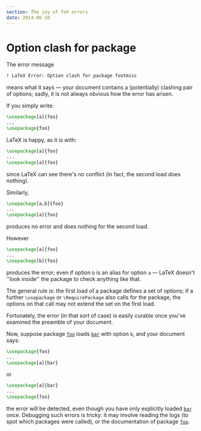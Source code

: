 ```yaml
---
section: The joy of TeX errors
date: 2014-06-10
---
```

# Option clash for package

The error message
```latex
! LaTeX Error: Option clash for package footmisc
```
means what it says&nbsp;&mdash; your document contains a (potentially) clashing
pair of options; sadly, it is not always obvious how the error has
arisen.

If you simply write:
```latex
\usepackage[a]{foo}
...
\usepackage{foo}
```
LaTeX is happy, as it is with:
```latex
\usepackage[a]{foo}
...
\usepackage[a]{foo}
```
since LaTeX can see there's no conflict (in fact, the second load
does nothing).

Similarly,
```latex
\usepackage[a,b]{foo}
...
\usepackage[a]{foo}
```
produces no error and does nothing for the second load.

However
```latex
\usepackage[a]{foo}
...
\usepackage[b]{foo}
```
produces the error; even if option `b` is an alias for
option `a`&nbsp;&mdash; LaTeX doesn't ''look inside'' the package
to check anything like that.

The general rule is: the first load of a package defines a set of
options; if a further `\usepackage` or `\RequirePackage` also
calls for the package, the options on that call may not extend the set
on the first load.

Fortunately, the error (in that sort of case) is easily curable
once you've examined the preamble of your document.

Now, suppose package [`foo`](https://ctan.org/pkg/foo) loads [`bar`](https://ctan.org/pkg/bar) with option
`b`, and your document says:
```latex
\usepackage{foo}
...
\usepackage[a]{bar}
```
or
```latex
\usepackage[a]{bar}
...
\usepackage{foo}
```
the error will be detected, even though you have only explicitly
loaded [`bar`](https://ctan.org/pkg/bar) once.  Debugging such errors is tricky: it may
involve reading the logs (to spot which packages were called), or the
documentation of package [`foo`](https://ctan.org/pkg/foo).

